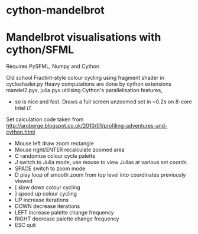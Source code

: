 # cython-mandelbrot

Mandelbrot visualisations with cython/SFML
==========================================

Requires PySFML, Numpy and Cython

Old school Fractint-style colour cycling using fragment shader in cycleshader.py
Heavy computations are done by cython extensions mandel2.pyx, julia.pyx utilising Cython's parallelisation features,
 - so is nice and fast. Draws a full screen unzoomed set in ~0.2s on 8-core Intel i7.

Set calculation code taken from http://aroberge.blogspot.co.uk/2010/01/profiling-adventures-and-cython.html

-  Mouse left        draw zoom rectangle
-  Mouse right/ENTER recalculate zoomed area
-  C                 randomize colour cycle palette
-  J                 switch to Julia mode, use mouse to view Julias at various set coords.
-  SPACE             switch to zoom mode
-  D                 play loop of smooth zoom from top level into coordinates previously viewed
-  [                 slow down colour cycling
-  ]                 speed up colour cycling
-  UP                increase iterations
-  DOWN              decrease iterations
-  LEFT              increase palette change frequency
-  RIGHT             decrease palette change frequency
-  ESC               quit
